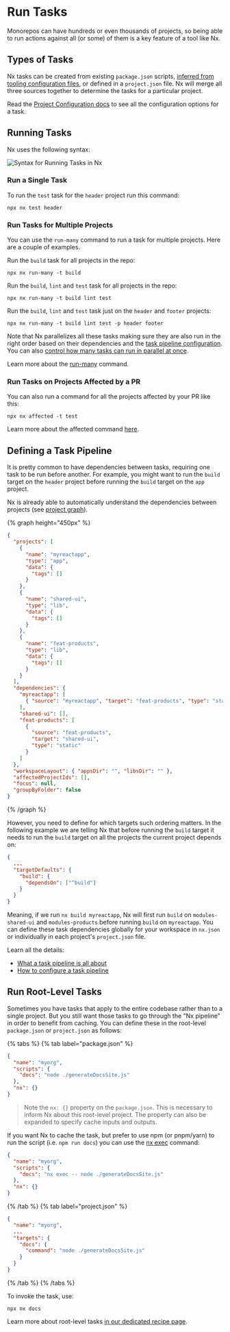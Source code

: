 # Run Tasks

Monorepos can have hundreds or even thousands of projects, so being able to run actions against all (or some) of them is a key feature of a tool like Nx.

## Types of Tasks

Nx tasks can be created from existing `package.json` scripts, [inferred from tooling configuration files](/concepts/inferred-tasks), or defined in a `project.json` file. Nx will merge all three sources together to determine the tasks for a particular project.

Read the [Project Configuration docs](/reference/project-configuration) to see all the configuration options for a task.

## Running Tasks

Nx uses the following syntax:

![Syntax for Running Tasks in Nx](/shared/images/run-target-syntax.svg)

### Run a Single Task

To run the `test` task for the `header` project run this command:

```shell
npx nx test header
```

### Run Tasks for Multiple Projects

You can use the `run-many` command to run a task for multiple projects. Here are a couple of examples.

Run the `build` task for all projects in the repo:

```shell
npx nx run-many -t build
```

Run the `build`, `lint` and `test` task for all projects in the repo:

```shell
npx nx run-many -t build lint test
```

Run the `build`, `lint` and `test` task just on the `header` and `footer` projects:

```shell
npx nx run-many -t build lint test -p header footer
```

Note that Nx parallelizes all these tasks making sure they are also run in the right order based on their dependencies and the [task pipeline configuration](/concepts/task-pipeline-configuration). You can also [control how many tasks can run in parallel at once](/recipes/running-tasks/run-tasks-in-parallel).

Learn more about the [run-many](/nx-api/nx/documents/run-many) command.

### Run Tasks on Projects Affected by a PR

You can also run a command for all the projects affected by your PR like this:

```shell
npx nx affected -t test
```

Learn more about the affected command [here](/ci/features/affected).

## Defining a Task Pipeline

It is pretty common to have dependencies between tasks, requiring one task to be run before another. For example, you might want to run the `build` target on the `header` project before running the `build` target on the `app` project.

Nx is already able to automatically understand the dependencies between projects (see [project graph](/features/explore-graph)).

{% graph height="450px" %}

```json
{
  "projects": [
    {
      "name": "myreactapp",
      "type": "app",
      "data": {
        "tags": []
      }
    },
    {
      "name": "shared-ui",
      "type": "lib",
      "data": {
        "tags": []
      }
    },
    {
      "name": "feat-products",
      "type": "lib",
      "data": {
        "tags": []
      }
    }
  ],
  "dependencies": {
    "myreactapp": [
      { "source": "myreactapp", "target": "feat-products", "type": "static" }
    ],
    "shared-ui": [],
    "feat-products": [
      {
        "source": "feat-products",
        "target": "shared-ui",
        "type": "static"
      }
    ]
  },
  "workspaceLayout": { "appsDir": "", "libsDir": "" },
  "affectedProjectIds": [],
  "focus": null,
  "groupByFolder": false
}
```

{% /graph %}

However, you need to define for which targets such ordering matters. In the following example we are telling Nx that before running the `build` target it needs to run the `build` target on all the projects the current project depends on:

```json {% fileName="nx.json" %}
{
  ...
  "targetDefaults": {
    "build": {
      "dependsOn": ["^build"]
    }
  }
}
```

Meaning, if we run `nx build myreactapp`, Nx will first run `build` on `modules-shared-ui` and `modules-products` before running `build` on `myreactapp`. You can define these task dependencies globally for your workspace in `nx.json` or individually in each project's `project.json` file.

Learn all the details:

- [What a task pipeline is all about](/concepts/task-pipeline-configuration)
- [How to configure a task pipeline](/recipes/running-tasks/defining-task-pipeline)

## Run Root-Level Tasks

Sometimes you have tasks that apply to the entire codebase rather than to a single project. But you still want those tasks to go through the "Nx pipeline" in order to benefit from caching. You can define these in the root-level `package.json` or `project.json` as follows:

{% tabs %}
{% tab label="package.json" %}

```json {% fileName="package.json" %}
{
  "name": "myorg",
  "scripts": {
    "docs": "node ./generateDocsSite.js"
  },
  "nx": {}
}
```

> Note the `nx: {}` property on the `package.json`. This is necessary to inform Nx about this root-level project. The property can also be expanded to specify cache inputs and outputs.

If you want Nx to cache the task, but prefer to use npm (or pnpm/yarn) to run the script (i.e. `npm run docs`) you can use the [nx exec](/nx-api/nx/documents/exec) command:

```json {% fileName="package.json" %}
{
  "name": "myorg",
  "scripts": {
    "docs": "nx exec -- node ./generateDocsSite.js"
  },
  "nx": {}
}
```

{% /tab %}
{% tab label="project.json" %}

```json {% fileName="project.json"%}
{
  "name": "myorg",
  ...
  "targets": {
    "docs": {
      "command": "node ./generateDocsSite.js"
    }
  }
}
```

{% /tab %}
{% /tabs %}

To invoke the task, use:

```shell
npx nx docs
```

Learn more about root-level tasks [in our dedicated recipe page](/recipes/running-tasks/root-level-scripts).

